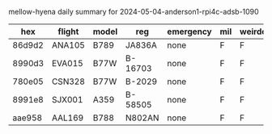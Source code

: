 mellow-hyena daily summary for 2024-05-04-anderson1-rpi4c-adsb-1090

|hex|flight|model|reg|emergency|mil|weirdo|
|--|--|--|--|--|--|--|
|86d9d2|ANA105|B789|JA836A|none|F|F|
|8990d3|EVA015|B77W|B-16703|none|F|F|
|780e05|CSN328|B77W|B-2029|none|F|F|
|8991e8|SJX001|A359|B-58505|none|F|F|
|aae958|AAL169|B788|N802AN|none|F|F|
